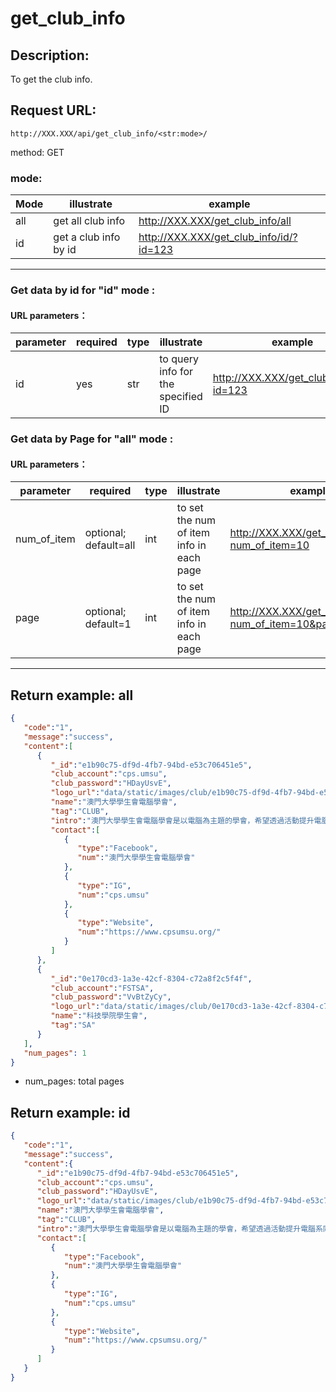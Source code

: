 ﻿
# get_club_info
## Description:
 To get the club info.

## Request URL:
`http://XXX.XXX/api/get_club_info/<str:mode>/`

method: GET

### mode:
| Mode | illustrate            |example|
|------|-----------------------|-------|
| all  | get all club info     |http://XXX.XXX/get_club_info/all|
| id   | get a club info by id |http://XXX.XXX/get_club_info/id/?id=123|

---

### Get data by id for "id" mode :
#### URL parameters：
|parameter|required|type|illustrate|example|
|---------|--------|----|----------|-------|
|id       |yes     |str |to query info for the specified ID|http://XXX.XXX/get_club_info/id/?id=123|


### Get data by Page for "all" mode :
#### URL parameters：
|parameter|required|type|illustrate|example|
|-----------|--------|----|----------|-------|
|num_of_item|optional; default=all|int |to set the num of item info in each page|http://XXX.XXX/get_club_info/all/?num_of_item=10|
|page|optional; default=1|int |to set the num of item info in each page|http://XXX.XXX/get_club_info/all/?num_of_item=10&page=2|

---

## Return example: all
```json
{
   "code":"1",
   "message":"success",
   "content":[
      {
         "_id":"e1b90c75-df9d-4fb7-94bd-e53c706451e5",
         "club_account":"cps.umsu",
         "club_password":"HDayUsvE",
         "logo_url":"data/static/images/club/e1b90c75-df9d-4fb7-94bd-e53c706451e5/logo.jpg",
         "name":"澳門大學學生會電腦學會",
         "tag":"CLUB",
         "intro":"澳門大學學生會電腦學會是以電腦為主題的學會，希望透過活動提升電腦系同學的歸屬感及團體精神。我們亦歡迎所有不同學系的同學，目的是透過舉辦工作坊、踏上IT第一步等等教授同學不同的電腦知識及認識電腦行業的前景。電競也是我們的主打之一，現時電競遊戲是一個十分熱門的話題，我們透過舉辦大大小小的比賽及交流活動等等，如最近所舉辦的澳大電競日從而推廣電競文化，讓不論是有接觸過電競與否的朋友也可以透過活動來認識電競及享受遊戲的樂趣。",
         "contact":[
            {
               "type":"Facebook",
               "num":"澳門大學學生會電腦學會"
            },
            {
               "type":"IG",
               "num":"cps.umsu"
            },
            {
               "type":"Website",
               "num":"https://www.cpsumsu.org/"
            }
         ]
      },
      {
         "_id":"0e170cd3-1a3e-42cf-8304-c72a8f2c5f4f",
         "club_account":"FSTSA",
         "club_password":"VvBtZyCy",
         "logo_url":"data/static/images/club/0e170cd3-1a3e-42cf-8304-c72a8f2c5f4f/logo.jpg",
         "name":"科技學院學生會",
         "tag":"SA"
      }
   ],
   "num_pages": 1
}
```
* num_pages: total pages
## Return example: id
```json
{
   "code":"1",
   "message":"success",
   "content":{
      "_id":"e1b90c75-df9d-4fb7-94bd-e53c706451e5",
      "club_account":"cps.umsu",
      "club_password":"HDayUsvE",
      "logo_url":"data/static/images/club/e1b90c75-df9d-4fb7-94bd-e53c706451e5/logo.jpg",
      "name":"澳門大學學生會電腦學會",
      "tag":"CLUB",
      "intro":"澳門大學學生會電腦學會是以電腦為主題的學會，希望透過活動提升電腦系同學的歸屬感及團體精神。我們亦歡迎所有不同學系的同學，目的是透過舉辦工作坊、踏上IT第一步等等教授同學不同的電腦知識及認識電腦行業的前景。電競也是我們的主打之一，現時電競遊戲是一個十分熱門的話題，我們透過舉辦大大小小的比賽及交流活動等等，如最近所舉辦的澳大電競日從而推廣電競文化，讓不論是有接觸過電競與否的朋友也可以透過活動來認識電競及享受遊戲的樂趣。",
      "contact":[
         {
            "type":"Facebook",
            "num":"澳門大學學生會電腦學會"
         },
         {
            "type":"IG",
            "num":"cps.umsu"
         },
         {
            "type":"Website",
            "num":"https://www.cpsumsu.org/"
         }
      ]
   }
}
```
